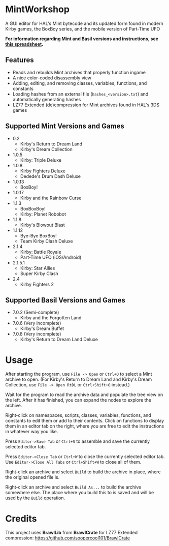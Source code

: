 # MintWorkshop
A GUI editor for HAL's Mint bytecode and its updated form found in modern Kirby games, the BoxBoy series, and the mobile version of Part-Time UFO

**For information regarding Mint and Basil versions and instructions, see [this spreadsheet](https://docs.google.com/spreadsheets/d/1A_08ytw1oIBhqBzpkxDIU86RwmYAjG4DopogqCQllMo).**

## Features
* Reads and rebuilds Mint archives that properly function ingame
* A nice color-coded disassembly view
* Adding, editing, and removing classes, variables, functions, and constants
* Loading hashes from an external file (`hashes_<version>.txt`) and automatically generating hashes
* LZ77 Extended (de)compression for Mint archives found in HAL's 3DS games

## Supported Mint Versions and Games
* 0.2
  * Kirby's Return to Dream Land
  * Kirby's Dream Collection
* 1.0.5
  * Kirby: Triple Deluxe
* 1.0.8
  * Kirby Fighters Deluxe
  * Dedede's Drum Dash Deluxe 
* 1.0.13
  * BoxBoy!
* 1.0.17
  * Kirby and the Rainbow Curse
* 1.1.3
  * BoxBoxBoy!
  * Kirby: Planet Robobot
* 1.1.8
  * Kirby's Blowout Blast
* 1.1.12
  * Bye-Bye BoxBoy!
  * Team Kirby Clash Deluxe
* 2.1.4
  * Kirby: Battle Royale
  * Part-Time UFO (iOS/Android)
* 2.1.5.1
  * Kirby: Star Allies
  * Super Kirby Clash
* 2.4
  * Kirby Fighters 2

## Supported Basil Versions and Games
* 7.0.2 (Semi-complete)
  * Kirby and the Forgotten Land
* 7.0.6 (Very incomplete)
  * Kirby's Dream Buffet
* 7.0.8 (Very incomplete)
  * Kirby's Return to Dream Land Deluxe

# Usage
After starting the program, use `File -> Open` or `Ctrl+O` to select a Mint archive to open. (For Kirby's Return to Dream Land and Kirby's Dream Collection, use `File -> Open RtDL` or `Ctrl+Shift+O` instead.)

Wait for the program to read the archive data and populate the tree view on the left. After it has finished, you can expand the nodes to explore the archive.

Right-click on namespaces, scripts, classes, variables, functions, and constants to edit them or add to their contents.
Click on functions to display them in an editor tab on the right, where you are free to edit the instructions in whatever way you like.

Press `Editor->Save Tab` or `Ctrl+S` to assemble and save the currently selected editor tab.

Press `Editor->Close Tab` or `Ctrl+W` to close the currently selected editor tab. Use `Editor->Close All Tabs` or `Ctrl+Shift+W` to close all of them.

Right-click an archive and select `Build` to build the archive in place, where the original opened file is.

Right-click an archive and select `Build As...` to build the archive somewhere else. The place where you build this to is saved and will be used by the `Build` operation.

# Credits

This project uses **BrawlLib** from **BrawlCrate** for LZ77 Extended compression: https://github.com/soopercool101/BrawlCrate
